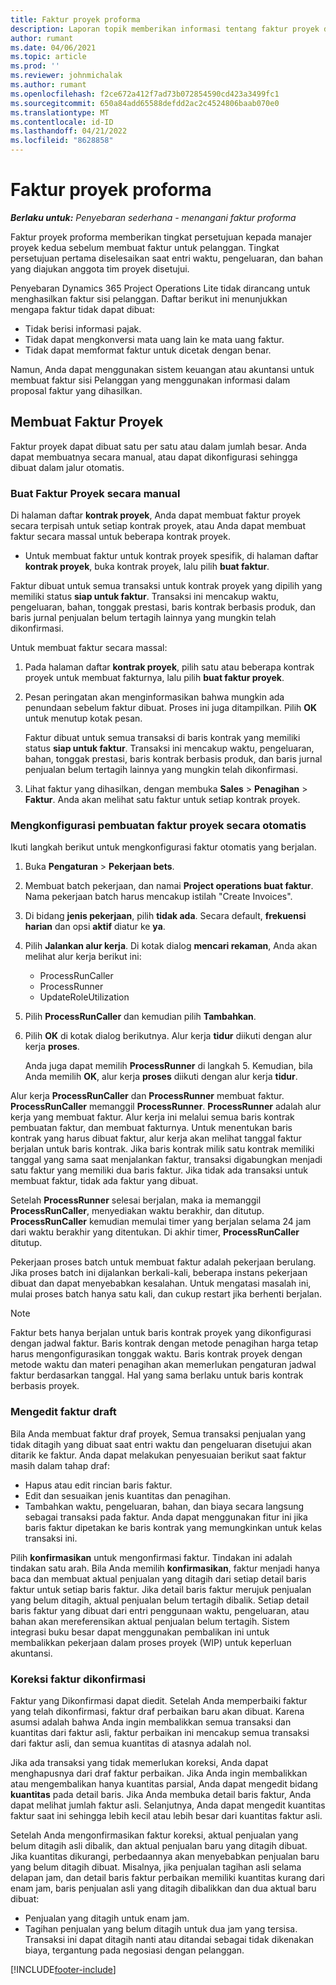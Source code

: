 ```yaml
---
title: Faktur proyek proforma
description: Laporan topik memberikan informasi tentang faktur proyek di Project Operations.
author: rumant
ms.date: 04/06/2021
ms.topic: article
ms.prod: ''
ms.reviewer: johnmichalak
ms.author: rumant
ms.openlocfilehash: f2ce672a412f7ad73b072854590cd423a3499fc1
ms.sourcegitcommit: 650a84add65588defdd2ac2c4524806baab070e0
ms.translationtype: MT
ms.contentlocale: id-ID
ms.lasthandoff: 04/21/2022
ms.locfileid: "8628858"
---
```

# <a name="proforma-project-invoices"></a>Faktur proyek proforma

_**Berlaku untuk:** Penyebaran sederhana - menangani faktur proforma_

Faktur proyek proforma memberikan tingkat persetujuan kepada manajer proyek kedua sebelum membuat faktur untuk pelanggan. Tingkat persetujuan pertama diselesaikan saat entri waktu, pengeluaran, dan bahan yang diajukan anggota tim proyek disetujui.

Penyebaran Dynamics 365 Project Operations Lite tidak dirancang untuk menghasilkan faktur sisi pelanggan. Daftar berikut ini menunjukkan mengapa faktur tidak dapat dibuat:

- Tidak berisi informasi pajak.
- Tidak dapat mengkonversi mata uang lain ke mata uang faktur.
- Tidak dapat memformat faktur untuk dicetak dengan benar.

Namun, Anda dapat menggunakan sistem keuangan atau akuntansi untuk membuat faktur sisi Pelanggan yang menggunakan informasi dalam proposal faktur yang dihasilkan.

## <a name="creating-project-invoices"></a>Membuat Faktur Proyek

Faktur proyek dapat dibuat satu per satu atau dalam jumlah besar. Anda dapat membuatnya secara manual, atau dapat dikonfigurasi sehingga dibuat dalam jalur otomatis.

### <a name="manually-create-project-invoices"></a>Buat Faktur Proyek secara manual 

Di halaman daftar **kontrak proyek**, Anda dapat membuat faktur proyek secara terpisah untuk setiap kontrak proyek, atau Anda dapat membuat faktur secara massal untuk beberapa kontrak proyek.

   - Untuk membuat faktur untuk kontrak proyek spesifik, di halaman daftar **kontrak proyek**, buka kontrak proyek, lalu pilih **buat faktur**.

   Faktur dibuat untuk semua transaksi untuk kontrak proyek yang dipilih yang memiliki status **siap untuk faktur**. Transaksi ini mencakup waktu, pengeluaran, bahan, tonggak prestasi, baris kontrak berbasis produk, dan baris jurnal penjualan belum tertagih lainnya yang mungkin telah dikonfirmasi.

Untuk membuat faktur secara massal:

1. Pada halaman daftar **kontrak proyek**, pilih satu atau beberapa kontrak proyek untuk membuat fakturnya, lalu pilih **buat faktur proyek**.
2. Pesan peringatan akan menginformasikan bahwa mungkin ada penundaan sebelum faktur dibuat. Proses ini juga ditampilkan. Pilih **OK** untuk menutup kotak pesan.

   Faktur dibuat untuk semua transaksi di baris kontrak yang memiliki status **siap untuk faktur**. Transaksi ini mencakup waktu, pengeluaran, bahan, tonggak prestasi, baris kontrak berbasis produk, dan baris jurnal penjualan belum tertagih lainnya yang mungkin telah dikonfirmasi.

3. Lihat faktur yang dihasilkan, dengan membuka **Sales** \> **Penagihan** \> **Faktur**. Anda akan melihat satu faktur untuk setiap kontrak proyek.

### <a name="set-up-automated-creation-of-project-invoices"></a>Mengkonfigurasi pembuatan faktur proyek secara otomatis 

Ikuti langkah berikut untuk mengkonfigurasi faktur otomatis yang berjalan.

1. Buka **Pengaturan** \> **Pekerjaan bets**.
2. Membuat batch pekerjaan, dan namai **Project operations buat faktur**. Nama pekerjaan batch harus mencakup istilah "Create Invoices".
3. Di bidang **jenis pekerjaan**, pilih **tidak ada**. Secara default, **frekuensi harian** dan opsi **aktif** diatur ke **ya**.
4. Pilih **Jalankan alur kerja**. Di kotak dialog **mencari rekaman**, Anda akan melihat alur kerja berikut ini:

    - ProcessRunCaller
    - ProcessRunner
    - UpdateRoleUtilization

5. Pilih **ProcessRunCaller** dan kemudian pilih **Tambahkan**.
6. Pilih **OK** di kotak dialog berikutnya. Alur kerja **tidur** diikuti dengan alur kerja **proses**.

    Anda juga dapat memilih **ProcessRunner** di langkah 5. Kemudian, bila Anda memilih **OK**, alur kerja **proses** diikuti dengan alur kerja **tidur**.

Alur kerja **ProcessRunCaller** dan **ProcessRunner** membuat faktur. **ProcessRunCaller** memanggil **ProcessRunner**. **ProcessRunner** adalah alur kerja yang membuat faktur. Alur kerja ini melalui semua baris kontrak pembuatan faktur, dan membuat fakturnya. Untuk menentukan baris kontrak yang harus dibuat faktur, alur kerja akan melihat tanggal faktur berjalan untuk baris kontrak. Jika baris kontrak milik satu kontrak memiliki tanggal yang sama saat menjalankan faktur, transaksi digabungkan menjadi satu faktur yang memiliki dua baris faktur. Jika tidak ada transaksi untuk membuat faktur, tidak ada faktur yang dibuat.

Setelah **ProcessRunner** selesai berjalan, maka ia memanggil **ProcessRunCaller**, menyediakan waktu berakhir, dan ditutup. **ProcessRunCaller** kemudian memulai timer yang berjalan selama 24 jam dari waktu berakhir yang ditentukan. Di akhir timer, **ProcessRunCaller** ditutup.

Pekerjaan proses batch untuk membuat faktur adalah pekerjaan berulang. Jika proses batch ini dijalankan berkali-kali, beberapa instans pekerjaan dibuat dan dapat menyebabkan kesalahan. Untuk mengatasi masalah ini, mulai proses batch hanya satu kali, dan cukup restart jika berhenti berjalan.

> [!NOTE]
> Faktur bets hanya berjalan untuk baris kontrak proyek yang dikonfigurasi dengan jadwal faktur. Baris kontrak dengan metode penagihan harga tetap harus mengonfigurasikan tonggak waktu. Baris kontrak proyek dengan metode waktu dan materi penagihan akan memerlukan pengaturan jadwal faktur berdasarkan tanggal. Hal yang sama berlaku untuk baris kontrak berbasis proyek.      
 
### <a name="edit-a-draft-invoice"></a>Mengedit faktur draft

Bila Anda membuat faktur draf proyek, Semua transaksi penjualan yang tidak ditagih yang dibuat saat entri waktu dan pengeluaran disetujui akan ditarik ke faktur. Anda dapat melakukan penyesuaian berikut saat faktur masih dalam tahap draf:

- Hapus atau edit rincian baris faktur.
- Edit dan sesuaikan jenis kuantitas dan penagihan.
- Tambahkan waktu, pengeluaran, bahan, dan biaya secara langsung sebagai transaksi pada faktur. Anda dapat menggunakan fitur ini jika baris faktur dipetakan ke baris kontrak yang memungkinkan untuk kelas transaksi ini.

Pilih **konfirmasikan** untuk mengonfirmasi faktur. Tindakan ini adalah tindakan satu arah. Bila Anda memilih **konfirmasikan**, faktur menjadi hanya baca dan membuat aktual penjualan yang ditagih dari setiap detail baris faktur untuk setiap baris faktur. Jika detail baris faktur merujuk penjualan yang belum ditagih, aktual penjualan belum tertagih dibalik. Setiap detail baris faktur yang dibuat dari entri penggunaan waktu, pengeluaran, atau bahan akan mereferensikan aktual penjualan belum tertagih. Sistem integrasi buku besar dapat menggunakan pembalikan ini untuk membalikkan pekerjaan dalam proses proyek (WIP) untuk keperluan akuntansi.

### <a name="correct-a-confirmed-invoice"></a>Koreksi faktur dikonfirmasi

Faktur yang Dikonfirmasi dapat diedit. Setelah Anda memperbaiki faktur yang telah dikonfirmasi, faktur draf perbaikan baru akan dibuat. Karena asumsi adalah bahwa Anda ingin membalikkan semua transaksi dan kuantitas dari faktur asli, faktur perbaikan ini mencakup semua transaksi dari faktur asli, dan semua kuantitas di atasnya adalah nol.

Jika ada transaksi yang tidak memerlukan koreksi, Anda dapat menghapusnya dari draf faktur perbaikan. Jika Anda ingin membalikkan atau mengembalikan hanya kuantitas parsial, Anda dapat mengedit bidang **kuantitas** pada detail baris. Jika Anda membuka detail baris faktur, Anda dapat melihat jumlah faktur asli. Selanjutnya, Anda dapat mengedit kuantitas faktur saat ini sehingga lebih kecil atau lebih besar dari kuantitas faktur asli.

Setelah Anda mengonfirmasikan faktur koreksi, aktual penjualan yang belum ditagih asli dibalik, dan aktual penjualan baru yang ditagih dibuat. Jika kuantitas dikurangi, perbedaannya akan menyebabkan penjualan baru yang belum ditagih dibuat. Misalnya, jika penjualan tagihan asli selama delapan jam, dan detail baris faktur perbaikan memiliki kuantitas kurang dari enam jam, baris penjualan asli yang ditagih dibalikkan dan dua aktual baru dibuat:

- Penjualan yang ditagih untuk enam jam.
- Tagihan penjualan yang belum ditagih untuk dua jam yang tersisa. Transaksi ini dapat ditagih nanti atau ditandai sebagai tidak dikenakan biaya, tergantung pada negosiasi dengan pelanggan.



[!INCLUDE[footer-include](../../includes/footer-banner.md)]
